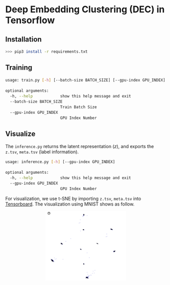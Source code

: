 # Deep Embedding Clustering (DEC) in Tensorflow

## Installation
```sh
>>> pip3 install -r requirements.txt
```

## Training
```sh
usage: train.py [-h] [--batch-size BATCH_SIZE] [--gpu-index GPU_INDEX]

optional arguments:
  -h, --help            show this help message and exit
  --batch-size BATCH_SIZE
                        Train Batch Size
  --gpu-index GPU_INDEX
                        GPU Index Number
```

## Visualize
The `inference.py` returns the latent representation ($z$), and exports the `z.tsv`, `meta.tsv` (label information).
```sh
usage: inference.py [-h] [--gpu-index GPU_INDEX]

optional arguments:
  -h, --help            show this help message and exit
  --gpu-index GPU_INDEX
                        GPU Index Number
```
For visualization, we use t-SNE by importing `z.tsv`, `meta.tsv` into [Tensorboard][tensorboard-url].
The visualization using MNIST shows as follow.

<p align="center">
  <img src="cluster.png" width="50%" height="50%" />
</p>

[dec-arxiv]: https://arxiv.org/pdf/1511.06335.pdf
[tensorboard-url]: https://projector.tensorflow.org
